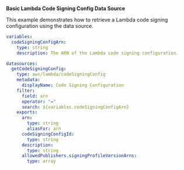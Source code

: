 **Basic Lambda Code Signing Config Data Source**

This example demonstrates how to retrieve a Lambda code signing configuration using the data source.

```yaml
variables:
  codeSigningConfigArn:
    type: string
    description: The ARN of the Lambda code signing configuration.

datasources:
  getCodeSigningConfig:
    type: aws/lambda/codeSigningConfig
    metadata:
      displayName: Code Signing Configuration
    filter:
      field: arn
      operator: "="
      search: ${variables.codeSigningConfigArn}
    exports:
      arn:
        type: string
        aliasFor: arn
      codeSigningConfigId:
        type: string
      description:
        type: string
      allowedPublishers.signingProfileVersionArns:
        type: array
``` 